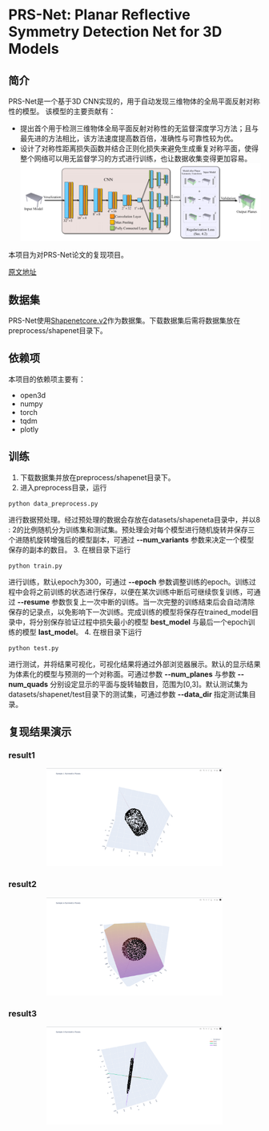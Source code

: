 # PRS-Net: Planar Reflective Symmetry Detection Net for 3D Models
## 简介
PRS-Net是一个基于3D CNN实现的，用于自动发现三维物体的全局平面反射对称性的模型。
该模型的主要贡献有：
- 提出首个用于检测三维物体全局平面反射对称性的无监督深度学习方法；且与最先进的方法相比，该方法速度提高数百倍，准确性与可靠性较为优。
- 设计了对称性距离损失函数并结合正则化损失来避免生成重复对称平面，使得整个网络可以用无监督学习的方式进行训练，也让数据收集变得更加容易。
![network](network.png)

本项目为对PRS-Net论文的复现项目。

[原文地址](https://arxiv.org/abs/2303.06330)

## 数据集
PRS-Net使用[Shapenetcore.v2](https://huggingface.co/datasets/ShapeNet/ShapeNetCore)作为数据集。下载数据集后需将数据集放在preprocess/shapenet目录下。

## 依赖项
本项目的依赖项主要有：
- open3d
- numpy
- torch
- tqdm
- plotly

## 训练
1. 下载数据集并放在preprocess/shapenet目录下。
2. 进入preprocess目录，运行
```shell
python data_preprocess.py
```
进行数据预处理。经过预处理的数据会存放在datasets/shapeneta目录中，并以8 : 2的比例随机分为训练集和测试集。预处理会对每个模型进行随机旋转并保存三个进随机旋转增强后的模型副本，可通过 __--num_variants__ 参数来决定一个模型保存的副本的数目。
3. 在根目录下运行
```shell
python train.py
```
进行训练，默认epoch为300，可通过 __--epoch__ 参数调整训练的epoch。训练过程中会将之前训练的状态进行保存，以便在某次训练中断后可继续恢复训练，可通过 __--resume__ 参数恢复上一次中断的训练。当一次完整的训练结束后会自动清除保存的记录点，以免影响下一次训练。完成训练的模型将保存在trained_model目录中，将分别保存验证过程中损失最小的模型 __best_model__ 与最后一个epoch训练的模型 __last_model__。 
4. 在根目录下运行
```shell
python test.py
```
进行测试，并将结果可视化，可视化结果将通过外部浏览器展示。默认的显示结果为体素化的模型与预测的一个对称面。可通过参数 __--num_planes__ 与参数 __--num_quads__ 分别设定显示的平面与旋转轴数目，范围为[0,3]。默认测试集为datasets/shapenet/test目录下的测试集，可通过参数 __--data_dir__ 指定测试集目录。

## 复现结果演示
### result1
<div style="text-align: center;">
<img src="result_example/example3_1.png" alt="result1" width="70%">
</div>

### result2
<div style="text-align: center;">
<img src="result_example/example4_2.png" alt="result2" width="70%">
</div>

### result3
<div style="text-align: center;">
<img src="result_example/example7_1.png" alt="result3" width="70%">
</div>
